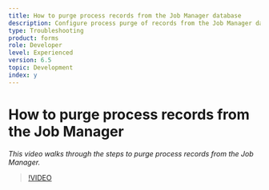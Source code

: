 ```yaml
---
title: How to purge process records from the Job Manager database
description: Configure process purge of records from the Job Manager database
type: Troubleshooting
product: forms 
role: Developer 
level: Experienced
version: 6.5
topic: Development  
index: y
---
```

# How to purge process records from the Job Manager 

*This video walks through the steps to purge process records from the Job Manager.*

>[!VIDEO](https://video.tv.adobe.com/v/335577?quality=9&learn=on)
